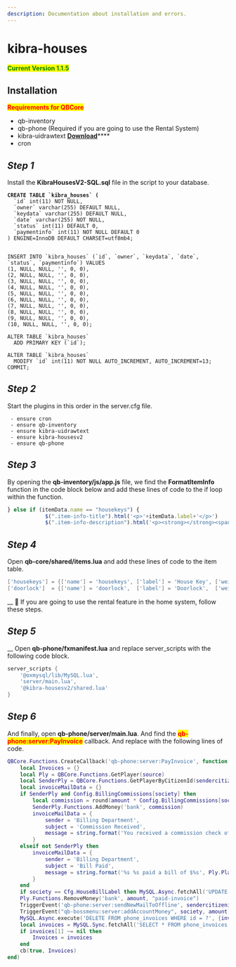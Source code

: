 ```yaml
---
description: Documentation about installation and errors.
---
```


# kibra-houses

#### <mark style="color:green;">Current Version 1.1.5</mark>

## **Installation**

<mark style="color:red;">**Requirements for QBCore**</mark>

* qb-inventory
* qb-phone (Required if you are going to use the Rental System)
* kibra-uidrawtext [**Download**](https://github.com/kibradev/kibra-uidrawtext)****
* cron

## _**Step 1**_

Install the **KibraHousesV2-SQL.sql** file in the script to your database.

<pre class="language-sql"><code class="lang-sql"><strong>CREATE TABLE `kibra_houses` (
</strong>  `id` int(11) NOT NULL,
  `owner` varchar(255) DEFAULT NULL,
  `keydata` varchar(255) DEFAULT NULL,
  `date` varchar(255) NOT NULL,
  `status` int(11) DEFAULT 0,
  `paymentinfo` int(11) NOT NULL DEFAULT 0
) ENGINE=InnoDB DEFAULT CHARSET=utf8mb4;


INSERT INTO `kibra_houses` (`id`, `owner`, `keydata`, `date`, `status`, `paymentinfo`) VALUES
(1, NULL, NULL, '', 0, 0),
(2, NULL, NULL, '', 0, 0),
(3, NULL, NULL, '', 0, 0),
(4, NULL, NULL, '', 0, 0),
(5, NULL, NULL, '', 0, 0),
(6, NULL, NULL, '', 0, 0),
(7, NULL, NULL, '', 0, 0),
(8, NULL, NULL, '', 0, 0),
(9, NULL, NULL, '', 0, 0),
(10, NULL, NULL, '', 0, 0);

ALTER TABLE `kibra_houses`
  ADD PRIMARY KEY (`id`);

ALTER TABLE `kibra_houses`
  MODIFY `id` int(11) NOT NULL AUTO_INCREMENT, AUTO_INCREMENT=13;
COMMIT;</code></pre>

## _Step 2_

Start the plugins in this order in the server.cfg file.

```
 - ensure cron
 - ensure qb-inventory
 - ensure kibra-uidrawtext
 - ensure kibra-housesv2
 - ensure qb-phone
```

## _Step 3_

By opening the **qb-inventory/js/app.js** file, we find the **FormatItemInfo** function in the code block below and add these lines of code to the if loop within the function.

```javascript
} else if (itemData.name == "housekeys") {
            $(".item-info-title").html('<p>'+itemData.label+'</p>')
            $(".item-info-description").html('<p><strong></strong><span>Daire No: ' + itemData.info.HouseId + '</span></p>');
```

## _Step 4_

Open **qb-core/shared/items.lua** and add these lines of code to the item table.

```lua
['housekeys'] = {['name'] = 'housekeys', ['label'] = 'House Key', ['weight'] = 200, ['type'] = 'item', ['image'] = 'housekeys.png', ['unique'] = true, ['useable'] = true, ['shouldClose'] = true,   ['combinable'] = nil,   ['description'] = 'Ammo for Pistols'},
['doorlock']  = {['name'] = 'doorlock',  ['label'] = 'Doorlock',  ['weight'] = 200, ['type'] = 'item', ['image'] = 'doorlock.png',  ['unique'] = true, ['useable'] = true, ['shouldClose'] = true,   ['combinable'] = nil,   ['description'] = 'Ammo for Pistols'},
```

&#x20;__ :tada: If you are going to use the rental feature in the home system, follow these steps.

## _Step 5_

&#x20;__ Open **qb-phone/fxmanifest.lua** and replace server\_scripts with the following code block.

```lua
server_scripts {
    '@oxmysql/lib/MySQL.lua',
    'server/main.lua',
    '@kibra-housesv2/shared.lua'
}
```

## _Step 6_

And finally, open **qb-phone/server/main.lua**. And find the <mark style="color:red;">**qb-phone:server:PayInvoice**</mark> callback. And replace with the following lines of code.

```lua
QBCore.Functions.CreateCallback('qb-phone:server:PayInvoice', function(source, cb, society, amount, invoiceId, sendercitizenid)
    local Invoices = {}
    local Ply = QBCore.Functions.GetPlayer(source)
    local SenderPly = QBCore.Functions.GetPlayerByCitizenId(sendercitizenid)
    local invoiceMailData = {}
    if SenderPly and Config.BillingCommissions[society] then
        local commission = round(amount * Config.BillingCommissions[society])
        SenderPly.Functions.AddMoney('bank', commission)
        invoiceMailData = {
            sender = 'Billing Department',
            subject = 'Commission Received',
            message = string.format('You received a commission check of $%s when %s %s paid a bill of $%s.', commission, Ply.PlayerData.charinfo.firstname, Ply.PlayerData.charinfo.lastname, amount)
        }
    elseif not SenderPly then
        invoiceMailData = {
            sender = 'Billing Department',
            subject = 'Bill Paid',
            message = string.format('%s %s paid a bill of $%s', Ply.PlayerData.charinfo.firstname, Ply.PlayerData.charinfo.lastname, amount)
        }
    end
    if society == Cfg.HouseBillLabel then MySQL.Async.fetchAll('UPDATE kibra_houses SET date = @date WHERE id = @id', {["@date"] = os.time(), ["@id"] = sendercitizenid}) end
    Ply.Functions.RemoveMoney('bank', amount, "paid-invoice")
    TriggerEvent('qb-phone:server:sendNewMailToOffline', sendercitizenid, invoiceMailData)
    TriggerEvent("qb-bossmenu:server:addAccountMoney", society, amount)
    MySQL.Async.execute('DELETE FROM phone_invoices WHERE id = ?', {invoiceId})
    local invoices = MySQL.Sync.fetchAll('SELECT * FROM phone_invoices WHERE citizenid = ?', {Ply.PlayerData.citizenid})
    if invoices[1] ~= nil then
        Invoices = invoices
    end
    cb(true, Invoices)
end)
```
